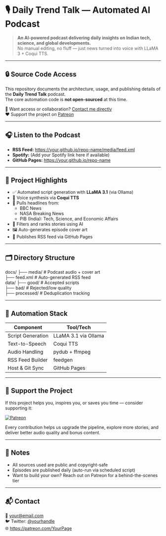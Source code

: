 # 🎙️ Daily Trend Talk — Automated AI Podcast

> **An AI-powered podcast delivering daily insights on Indian tech, science, and global developments.**  
> No manual editing, no fluff — just news turned into voice with LLaMA 3 + Coqui TTS.

---

## 🔒 Source Code Access

This repository documents the architecture, usage, and publishing details of the **Daily Trend Talk** podcast.  
The core automation code is **not open-sourced** at this time.

💬 Want access or collaboration? [Contact me directly](mailto:your@email.com)  
❤️ Support the project on [Patreon](https://patreon.com/YourPage)

---

## 🎧 Listen to the Podcast

- **RSS Feed:** https://your.github.io/repo-name/media/feed.xml
- **Spotify:** (Add your Spotify link here if available)
- **GitHub Pages:** https://your.github.io/repo-name

---

## 🔧 Project Highlights

- ✅ Automated script generation with **LLaMA 3.1** (via Ollama)
- 🎤 Voice synthesis via **Coqui TTS**
- 📡 Pulls headlines from:
  - BBC News
  - NASA Breaking News
  - PIB (India): Tech, Science, and Economic Affairs
- 🧠 Filters and ranks stories using AI
- 🖼️ Auto-generates episode cover art
- 📢 Publishes RSS feed via GitHub Pages

---

## 🗂️ Directory Structure

docs/
├── media/             # Podcast audio + cover art  
├── feed.xml           # Auto-generated RSS feed  
data/
├── good/              # Accepted scripts  
├── bad/               # Rejected/low quality  
├── processed/         # Deduplication tracking  

---

## 🚀 Automation Stack

| Component           | Tool/Tech            |
|---------------------|----------------------|
| Script Generation   | LLaMA 3.1 via Ollama |
| Text-to-Speech      | Coqui TTS            |
| Audio Handling      | pydub + ffmpeg       |
| RSS Feed Builder    | feedgen              |
| Host & Git Sync     | GitHub Pages         |

---

## 💸 Support the Project

If this project helps you, inspires you, or saves you time — consider supporting it:

[![Patreon](https://img.shields.io/badge/❤️-Support_on_Patreon-orange)](https://patreon.com/YourPage)

Every contribution helps us upgrade the pipeline, explore more stories, and deliver better audio quality and bonus content.

---

## 📌 Notes

- All sources used are public and copyright-safe  
- Episodes are published daily (auto-run via scheduled script)  
- Want to build your own? Reach out on Patreon for a behind-the-scenes tier  

---

## 📬 Contact

📧 your@email.com  
🐦 Twitter: [@yourhandle](https://twitter.com/yourhandle)  
🌐 https://patreon.com/YourPage
